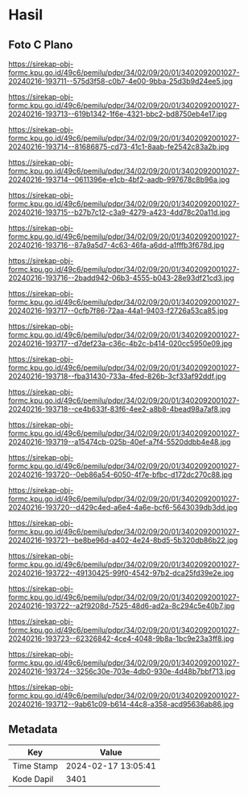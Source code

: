 # Hasil

## Foto C Plano

https://sirekap-obj-formc.kpu.go.id/49c6/pemilu/pdpr/34/02/09/20/01/3402092001027-20240216-193711--575d3f58-c0b7-4e00-9bba-25d3b9d24ee5.jpg

https://sirekap-obj-formc.kpu.go.id/49c6/pemilu/pdpr/34/02/09/20/01/3402092001027-20240216-193713--619b1342-1f6e-4321-bbc2-bd8750eb4e17.jpg

https://sirekap-obj-formc.kpu.go.id/49c6/pemilu/pdpr/34/02/09/20/01/3402092001027-20240216-193714--81686875-cd73-41c1-8aab-fe2542c83a2b.jpg

https://sirekap-obj-formc.kpu.go.id/49c6/pemilu/pdpr/34/02/09/20/01/3402092001027-20240216-193714--0611396e-e1cb-4bf2-aadb-997678c8b96a.jpg

https://sirekap-obj-formc.kpu.go.id/49c6/pemilu/pdpr/34/02/09/20/01/3402092001027-20240216-193715--b27b7c12-c3a9-4279-a423-4dd78c20a11d.jpg

https://sirekap-obj-formc.kpu.go.id/49c6/pemilu/pdpr/34/02/09/20/01/3402092001027-20240216-193716--87a9a5d7-4c63-46fa-a6dd-a1fffb3f678d.jpg

https://sirekap-obj-formc.kpu.go.id/49c6/pemilu/pdpr/34/02/09/20/01/3402092001027-20240216-193716--2badd942-06b3-4555-b043-28e93df21cd3.jpg

https://sirekap-obj-formc.kpu.go.id/49c6/pemilu/pdpr/34/02/09/20/01/3402092001027-20240216-193717--0cfb7f86-72aa-44a1-9403-f2726a53ca85.jpg

https://sirekap-obj-formc.kpu.go.id/49c6/pemilu/pdpr/34/02/09/20/01/3402092001027-20240216-193717--d7def23a-c36c-4b2c-b414-020cc5950e09.jpg

https://sirekap-obj-formc.kpu.go.id/49c6/pemilu/pdpr/34/02/09/20/01/3402092001027-20240216-193718--fba31430-733a-4fed-826b-3cf33af92ddf.jpg

https://sirekap-obj-formc.kpu.go.id/49c6/pemilu/pdpr/34/02/09/20/01/3402092001027-20240216-193718--ce4b633f-83f6-4ee2-a8b8-4bead98a7af8.jpg

https://sirekap-obj-formc.kpu.go.id/49c6/pemilu/pdpr/34/02/09/20/01/3402092001027-20240216-193719--a15474cb-025b-40ef-a7f4-5520ddbb4e48.jpg

https://sirekap-obj-formc.kpu.go.id/49c6/pemilu/pdpr/34/02/09/20/01/3402092001027-20240216-193720--0eb86a54-6050-4f7e-bfbc-d172dc270c88.jpg

https://sirekap-obj-formc.kpu.go.id/49c6/pemilu/pdpr/34/02/09/20/01/3402092001027-20240216-193720--d429c4ed-a6e4-4a6e-bcf6-5643039db3dd.jpg

https://sirekap-obj-formc.kpu.go.id/49c6/pemilu/pdpr/34/02/09/20/01/3402092001027-20240216-193721--be8be96d-a402-4e24-8bd5-5b320db86b22.jpg

https://sirekap-obj-formc.kpu.go.id/49c6/pemilu/pdpr/34/02/09/20/01/3402092001027-20240216-193722--49130425-99f0-4542-97b2-dca25fd39e2e.jpg

https://sirekap-obj-formc.kpu.go.id/49c6/pemilu/pdpr/34/02/09/20/01/3402092001027-20240216-193722--a2f9208d-7525-48d6-ad2a-8c294c5e40b7.jpg

https://sirekap-obj-formc.kpu.go.id/49c6/pemilu/pdpr/34/02/09/20/01/3402092001027-20240216-193723--62326842-4ce4-4048-9b8a-1bc9e23a3ff8.jpg

https://sirekap-obj-formc.kpu.go.id/49c6/pemilu/pdpr/34/02/09/20/01/3402092001027-20240216-193724--3256c30e-703e-4db0-930e-4d48b7bbf713.jpg

https://sirekap-obj-formc.kpu.go.id/49c6/pemilu/pdpr/34/02/09/20/01/3402092001027-20240216-193712--9ab61c09-b614-44c8-a358-acd95636ab86.jpg


## Metadata

| Key        | Value               |
| ---------- | ------------------- |
| Time Stamp | 2024-02-17 13:05:41 |
| Kode Dapil | 3401                |



